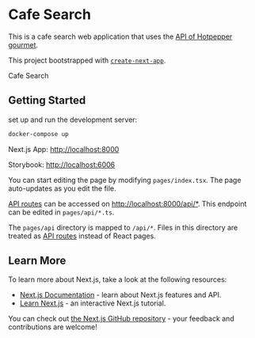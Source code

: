 # Cafe Search

This is a cafe search web application that uses the [API of Hotpepper gourmet](https://webservice.recruit.co.jp/doc/hotpepper/).

This project bootstrapped with [`create-next-app`](https://github.com/vercel/next.js/tree/canary/packages/create-next-app).

Cafe Search

## Getting Started

set up and run the development server:

```bash
docker-compose up
```

Next.js App: [http://localhost:8000](http://localhost:8000)

Storybook: [http://localhost:6006](http://localhost:6006)

You can start editing the page by modifying `pages/index.tsx`. The page auto-updates as you edit the file.

[API routes](https://nextjs.org/docs/api-routes/introduction) can be accessed on [http://localhost:8000/api/*](http://localhost:8000/api/*). This endpoint can be edited in `pages/api/*.ts`.

The `pages/api` directory is mapped to `/api/*`. Files in this directory are treated as [API routes](https://nextjs.org/docs/api-routes/introduction) instead of React pages.

## Learn More

To learn more about Next.js, take a look at the following resources:

- [Next.js Documentation](https://nextjs.org/docs) - learn about Next.js features and API.
- [Learn Next.js](https://nextjs.org/learn) - an interactive Next.js tutorial.

You can check out [the Next.js GitHub repository](https://github.com/vercel/next.js/) - your feedback and contributions are welcome!
